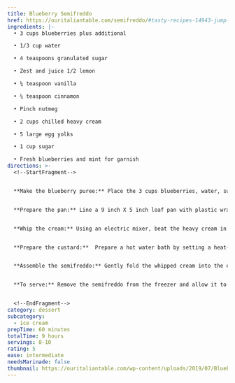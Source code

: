 ```yaml
---
title: Blueberry Semifreddo
href: https://ouritaliantable.com/semifreddo/#tasty-recipes-14943-jump-target
ingredients: |-
  • 3 cups blueberries plus additional

  • 1/3 cup water

  • 4 teaspoons granulated sugar

  • Zest and juice 1/2 lemon

  • ¼ teaspoon vanilla

  • ¼ teaspoon cinnamon

  • Pinch nutmeg

  • 2 cups chilled heavy cream

  • 5 large egg yolks

  • 1 cup sugar

  • Fresh blueberries and mint for garnish
directions: >-
  <!--StartFragment-->


  **Make the blueberry puree:** Place the 3 cups blueberries, water, sugar, lemon zest and juice in a small saucepan.  Bring to a boil and stir. Reduce heat to medium low and simmer until the mixture is slightly thickened, 15 to 20 minutes. Remove from the heat and stir in the vanilla, cinnamon and nutmeg.


  **Prepare the pan:** Line a 9 inch X 5 inch loaf pan with plastic wrap that covers the bottom and sides and overhangs with enough plastic to completely cover the semifreddo on the top.


  **Whip the cream:** Using an electric mixer, beat the heavy cream in a large bowl until soft peaks form.  Cover and refrigerate until ready to use.


  **Prepare the custard:**  Prepare a hot water bath by setting a heat-proof bowl over a pan of water. Bring to a simmer. Be sure the bottom of the bowl does not touch the water or the egg yolks will cook. In the large bowl, whisk together the egg yolks and sugar. (You want the bowl large enough to accommodate the whipped cream as well.) Set the bowl over the simmering water and whisk constantly until the mixture is thick and an instant-read thermometer reads 170 degrees Fahrenheit. Remove the bowl from over the pan.  Using a electric mixture, beat the egg yolk mixture until thick and pale, about 5 minutes.  The mixture should be about double in size.


  **Assemble the semifreddo:** Gently fold the whipped cream into the egg yolk mixture.  Grab your prepared pan and blueberry mixture.  Reserve about ½ cup of the blueberry mixture for topping. Gently add about 1/3 of the semifreddo mixture to the pan.  Give it a good tap on the work surface to remove any air pockets. Add about 1/3 of the remaining blueberry mixture over and gently swirl into the semifreddo using a wooden skewer or knife tip.  Add another 1/3 of the semifreddo mixture followed by the blueberry mixture. Swirl. Finish with a final round of the semifreddo and blueberry mixtures. Give it a final tap on the work surface.  Fold the plastic overhang tightly over the top of the pan to cover.  Please in the freezer and freeze until firm, at least 8 hours or overnight.


  **To serve:** Remove the semifreddo from the freezer and allow it to sit at room temperature for about 15 minutes.  Uncover and holding the pan in one hand, flip the pan onto a serving platter.  Remove the plastic wrap.  Slice the semifreddo into 1 inch thick slices and top with the reserved blueberry sauce and a few mint leaves.  Serve!


  <!--EndFragment-->
category: dessert
subcategory:
  - ice cream
prepTime: 60 minutes
totalTime: 9 hours
servings: 8-10
rating: 5
ease: intermediate
needsMarinade: false
thumbnail: https://ouritaliantable.com/wp-content/uploads/2019/07/Blueberry-Semifreddo3-LR-564x384.jpeg
---
```

